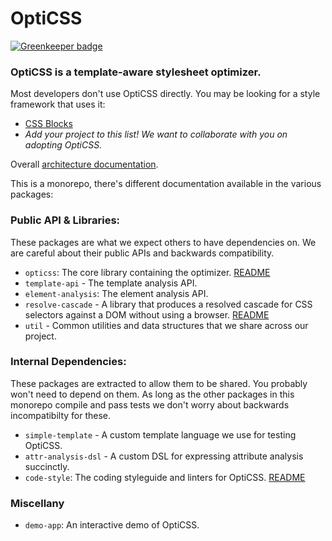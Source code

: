 OptiCSS
=======

[![Greenkeeper badge](https://badges.greenkeeper.io/linkedin/opticss.svg)](https://greenkeeper.io/)

### OptiCSS is a template-aware stylesheet optimizer.

Most developers don't use OptiCSS directly. You may be looking for a style framework that uses it:

* [CSS Blocks](http://css-blocks.com/)
* *Add your project to this list! We want to collaborate with you on adopting OptiCSS.*

Overall [architecture documentation](./docs/ARCHITECTURE.md).

This is a monorepo, there's different documentation available in the various packages:

### Public API & Libraries:

These packages are what we expect others to have dependencies on. We are careful about their public APIs and backwards compatibility.

* `opticss`: The core library containing the optimizer. [README](./packages/opticss/README.md)
* `template-api` - The template analysis API.
* `element-analysis`: The element analysis API.
* `resolve-cascade` - A library that produces a resolved cascade for CSS
  selectors against a DOM without using a browser. [README](./packages/resolve-cascade/README.md)
* `util` - Common utilities and data structures that we share across our project.

### Internal Dependencies:

These packages are extracted to allow them to be shared. You probably won't
need to depend on them. As long as the other packages in this monorepo
compile and pass tests we don't worry about backwards incompatibilty for
these.

* `simple-template` - A custom template language we use for testing OptiCSS.
* `attr-analysis-dsl` - A custom DSL for expressing attribute analysis succinctly.
* `code-style`: The coding styleguide and linters for OptiCSS. [README](./packages/@opticss/code-style/README.md)

### Miscellany
* `demo-app`: An interactive demo of OptiCSS.